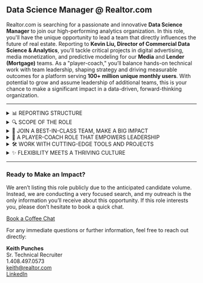 ## Data Science Manager @ Realtor.com

Realtor.com is searching for a passionate and innovative **Data Science Manager** to join our high-performing analytics organization. In this role, you'll have the unique opportunity to lead a team that directly influences the future of real estate. Reporting to **Kevin Liu, Director of Commercial Data Science & Analytics**, you'll tackle critical projects in digital advertising, media monetization, and predictive modeling for our **Media** and **Lender (Mortgage)** teams. As a "player-coach," you’ll balance hands-on technical work with team leadership, shaping strategy and driving measurable outcomes for a platform serving **100+ million unique monthly users**. With potential to grow and assume leadership of additional teams, this is your chance to make a significant impact in a data-driven, forward-thinking organization.

---

<details>
  <summary>📊 REPORTING STRUCTURE</summary>

  **Who You Report To**  
  This role reports directly to **Kevin Liu, Director of Commercial Data Science & Analytics**, and operates within Realtor.com’s **Data Science & Analytics organization**, strategically aligned under the **CFO**.  

  **Why It Matters**  
  RDC aligns data science with financial strategy to drive high-impact decisions that optimize revenue and growth.
</details>

<details>
  <summary>🔍 SCOPE OF THE ROLE</summary>

  **Initial Responsibilities**  
  Lead the **Media** and **Lender (Mortgage)** teams, tackling projects in digital advertising, media monetization, and predictive modeling.  

  **Potential for Growth**  
  If you perform exceptionally, you may have the opportunity to expand your scope to include the **Marketing Data Science team**, further broadening your influence over RDC’s data strategy.
</details>

<details>
  <summary>🌟 JOIN A BEST-IN-CLASS TEAM, MAKE A BIG IMPACT</summary>

  - Be part of a **respected and strategic analytics team** that directly drives decisions at Realtor.com. This isn’t a "data monkey" role—you’ll shape strategy and influence the future of a platform with **100+ million unique monthly users**. 🌍
  - Your work will drive real results in **engagement, revenue growth**, and innovation across sales, marketing, and product. **High visibility, high impact**—you’ll see your contributions make a difference. 🚀
</details>

<details>
  <summary>🤝 A PLAYER-COACH ROLE THAT EMPOWERS LEADERSHIP</summary>

  - Lead by example as a "player-coach." Mentor a talented team while staying hands-on with technical projects. 💻
  - Perfect for someone who loves **balancing leadership with innovation**. Whether you’re mentoring team members or building new solutions, your role will be pivotal in RDC’s success. 🌱
</details>

<details>
  <summary>🛠️ WORK WITH CUTTING-EDGE TOOLS AND PROJECTS</summary>

  - Dive into exciting challenges like **dynamic pricing, predictive modeling, media monetization**, and customer segmentation.  
  - Use state-of-the-art tools like **Snowflake, Python, and Tableau** and work with advanced methodologies like **Bayesian A/B testing and multi-armed bandit models**. 🎯
</details>

<details>
  <summary>✨ FLEXIBILITY MEETS A THRIVING CULTURE</summary>

  - Join a company with a **data-driven culture** where your insights are valued and championed by executive leadership.  
  - Work in vibrant hubs like **Austin** or **Scottsdale**, with a hybrid setup that balances your career ambitions and personal life. ✨
</details>

---

### Ready to Make an Impact?

We aren’t listing this role publicly due to the anticipated candidate volume. Instead, we are conducting a very focused search, and my outreach is the only information you’ll receive about this opportunity. If this role interests you, please don’t hesitate to book a quick chat.

[Book a Coffee Chat](https://calendly.com/keith-realtor-dot-com/ta-chat)

For any immediate questions or further information, feel free to reach out directly:

**Keith Punches**  
Sr. Technical Recruiter  
1.408.497.0573  
[keith@realtor.com](mailto:keith.punches.contractor@realtor.com)  
[LinkedIn](https://www.linkedin.com/in/keithpunches)  
